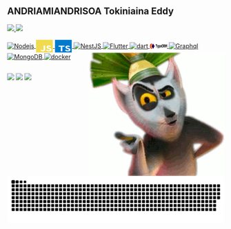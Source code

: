 ## ANDRIAMIANDRISOA Tokiniaina Eddy
 <div>
  <a href="https://github.com/babakoto">
  
  <img height="180em" src="https://github-readme-stats.vercel.app/api?username=babakoto&show_icons=true&theme=dracula&include_all_commits=true&count_private=true"/>
  <img height="180em" src="https://github-readme-stats.vercel.app/api/top-langs/?username=babakoto&layout=compact&langs_count=7&theme=dracula"/>
</div>
<div style="display: inline_block"><br>
 <img align="center" alt="Nodejs" height="60" width="60" src="https://happyculture.coop/sites/default/files/styles/blog_header_desktop_1x/public/2020-09/nodejs-new-pantone-black.png">
  <img align="center" alt="Js" height="30" width="40" src="https://raw.githubusercontent.com/devicons/devicon/master/icons/javascript/javascript-plain.svg">
  <img align="center" alt="Ts" height="30" width="40" src="https://raw.githubusercontent.com/devicons/devicon/master/icons/typescript/typescript-plain.svg">
  <img align="center" alt="NestJS" height="30" width="40" src="https://d33wubrfki0l68.cloudfront.net/e937e774cbbe23635999615ad5d7732decad182a/26072/logo-small.ede75a6b.svg">
 <img align="center" alt="Flutter" height="30" width="40" src="https://www.ideematic.com/wp-content/uploads/2020/07/flutter_logo.png">
 <img align="center" alt="dart" height="30" width="40" src="https://cdn-images-1.medium.com/max/1200/1*knHF_qpxdtS8h0Z8EeqowA.png">
 <img align="center" alt="typeOrm" height="30" width="40" src="https://github.com/typeorm/typeorm/raw/master/resources/logo_big.png">
 <img align="center" alt="Graphql" height="30" width="40" src="https://upload.wikimedia.org/wikipedia/commons/thumb/1/17/GraphQL_Logo.svg/2048px-GraphQL_Logo.svg.png">
 <img align="center" alt="MongoDB" height="50" width="50" src="https://servicenav.coservit.com/wp-content/uploads/2021/05/29.jpg">
 <img align="center" alt="docker" height="50" width="50" src="https://cdn.1min30.com/wp-content/uploads/2018/05/Logo-Docker-1.jpg">




 
  <img align="right" alt="babakoto" src="https://github.com/babakoto/babakoto/blob/main/mada.gif">
</div>
  
  ##
 
<div> 
  <a href="https://www.youtube.com/channel/UCxAw8atrT_G0ZIC4cp9atog" target="_blank"><img src="https://img.shields.io/badge/YouTube-FF0000?style=for-the-badge&logo=youtube&logoColor=white" target="_blank"></a>
  <a href = "mailto:e.tokiniaina@gmail.com"><img src="https://img.shields.io/badge/-Gmail-%23333?style=for-the-badge&logo=gmail&logoColor=white" target="_blank"></a>
  <a href="https://www.linkedin.com/in/youngdev/" target="_blank"><img src="https://img.shields.io/badge/-LinkedIn-%230077B5?style=for-the-badge&logo=linkedin&logoColor=white" target="_blank"></a> 
 
  ![Snake animation](https://github.com/babakoto/babakoto/blob/output/github-contribution-grid-snake.svg)
 
</div>
